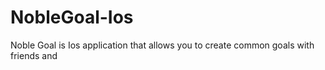 # NobleGoal-Ios
Noble Goal is Ios application that allows you to create common goals with friends and 
